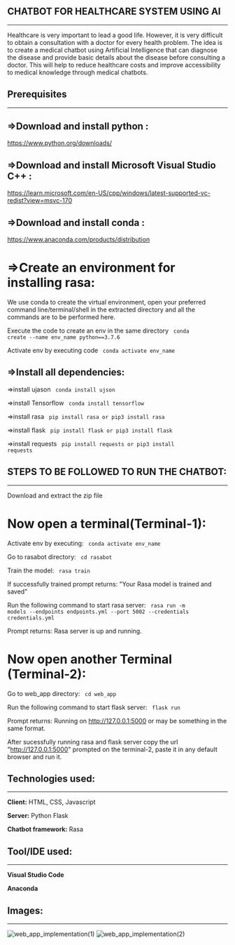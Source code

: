 ## CHATBOT FOR HEALTHCARE SYSTEM USING AI
*****************************************
Healthcare is very important to lead a good life. However, it is very difficult to obtain a
consultation with a doctor for every health problem. The idea is to create a medical chatbot
using Artificial Intelligence that can diagnose the disease and provide basic details about the
disease before consulting a doctor. This will help to reduce healthcare costs and improve
accessibility to medical knowledge through medical chatbots.



## Prerequisites
****************

=>Download and install python :
-------------------------------
  https://www.python.org/downloads/

=>Download and install Microsoft Visual Studio C++ :
----------------------------------------------------
  https://learn.microsoft.com/en-US/cpp/windows/latest-supported-vc-redist?view=msvc-170

=>Download and install conda :
------------------------------
  https://www.anaconda.com/products/distribution



=>Create an environment for installing rasa:
============================================

We use conda to create the virtual environment, open your preferred command line/terminal/shell in the extracted directory and all the commands are to be performed here.

Execute the code to create an env in the same directory <code> conda create --name env_name python==3.7.6 </code> 

Activate env by executing code <code> conda activate env_name </code>

=>Install all dependencies:
---------------------------

 =>install ujason
<code> conda install ujson </code>

 =>install Tensorflow
<code> conda install tensorflow </code>

 =>install rasa
<code> pip install rasa or pip3 install rasa </code>

 =>install flask
<code> pip install flask or pip3 install flask </code>

 =>install requests
<code> pip install requests or pip3 install requests </code>


## STEPS TO BE FOLLOWED TO RUN THE CHATBOT:
*******************************************

Download and extract the zip file

Now open a terminal(Terminal-1):
================================

Activate env by executing: <code> conda activate env_name </code>

Go to rasabot directory: <code> cd rasabot </code>

Train the model: <code> rasa train </code>

If successfully trained prompt returns: "Your Rasa model is trained and saved"

Run the following command to start rasa server: <code> rasa run -m models --endpoints endpoints.yml --port 5002 --credentials credentials.yml </code>

Prompt returns: Rasa server is up and running.


Now open another Terminal (Terminal-2):
=======================================

Go to web_app directory: <code> cd web_app </code>

Run the following command to start flask server: <code> flask run </code>

Prompt returns: Running on http://127.0.0.1:5000 or may be something in the same format.

After sucessfully running rasa and flask server
  copy the url "http://127.0.0.1:5000" prompted on the terminal-2, paste it in any default browser and run it.



## Technologies used:
*********************

**Client:** HTML, CSS, Javascript

**Server:** Python Flask

**Chatbot framework:** Rasa



## Tool/IDE used:
*****************

**Visual Studio Code**

**Anaconda**


## Images:
*****************
![web_app_implementation(1)](https://user-images.githubusercontent.com/114933781/207016061-d7502857-3ef2-4be3-965f-305f9b9bdac7.png)
![web_app_implementation(2)](https://user-images.githubusercontent.com/114933781/207016352-ff97e606-64d7-4329-9514-9b4f26de88b2.png)

